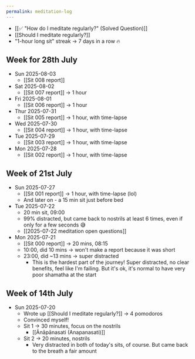 ```yaml
---
permalink: meditation-log
---
```

- [[✅ "How do I meditate regularly?" (Solved Question)]]
- [[Should I meditate regularly?]]
- "1-hour long sit" streak → 7 days in a row 🔥
## Week for 28th July
- Sun 2025-08-03
	- [[Sit 008 report]]
- Sat 2025-08-02
	- [[Sit 007 report]] → 1 hour
- Fri 2025-08-01
	- [[Sit 006 report]] → 1 hour
- Thur 2025-07-31
	- [[Sit 005 report]] → 1 hour, with time-lapse
- Wed 2025-07-30
	- [[Sit 004 report]] → 1 hour, with time-lapse
- Tue 2025-07-29
	- [[Sit 003 report]] → 1 hour, with time-lapse
- Mon 2025-07-28
	- [[Sit 002 report]] → 1 hour, with time-lapse
## Week of 21st July 
- Sun 2025-07-27
	- [[Sit 001 report]] → 1 hour, with time-lapse (lol)
	- And later on - a 15 min sit just before bed
- Tue 2025-07-22
	- 20 min sit, 09:00
	- 99% distracted, but came back to nostrils at least 6 times, even if only for a few seconds 😅
	- [[2025-07-22 meditation open questions]]
- Mon 2025-07-21
	- [[Sit 000 report]] → 20 mins, 08:15
	- 10:00, did 10 mins → won't make a report because it was short
	- 23:00, did ~13 mins → super distracted
		- This is the hardest part of the journey! Super distracted, no clear benefits, feel like I'm failing. But it's ok, it's normal to have very poor shamatha at the start
## Week of 14th July
- Sun 2025-07-20
	- Wrote up [[Should I meditate regularly?]] → 4 pomodoros
	- Convinced myself!
	- Sit 1 → 30 minutes, focus on the nostrils
		- [[Ānāpānasati (Anapanasati)]]
	- Sit 2 → 20 minutes, nostrils
		- Very distracted in both of today's sits, of course. But came back to the breath a fair amount